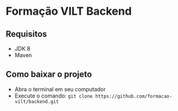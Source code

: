 # Formação VILT Backend

## Requisitos

- JDK 8
- Maven

## Como baixar o projeto

- Abra o terminal em seu computador
- Execute o comando: `git clone https://github.com/formacao-vilt/backend.git`
